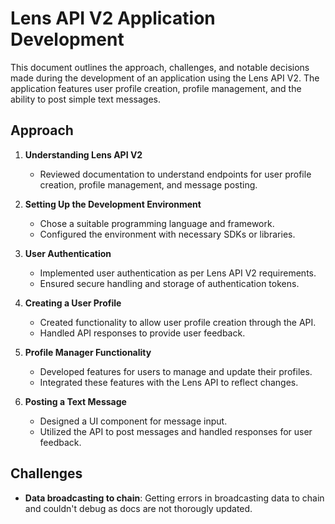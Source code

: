 # Lens API V2 Application Development

This document outlines the approach, challenges, and notable decisions made during the development of an application using the Lens API V2. The application features user profile creation, profile management, and the ability to post simple text messages.

## Approach

1. **Understanding Lens API V2**
   - Reviewed documentation to understand endpoints for user profile creation, profile management, and message posting.

2. **Setting Up the Development Environment**
   - Chose a suitable programming language and framework.
   - Configured the environment with necessary SDKs or libraries.

3. **User Authentication**
   - Implemented user authentication as per Lens API V2 requirements.
   - Ensured secure handling and storage of authentication tokens.

4. **Creating a User Profile**
   - Created functionality to allow user profile creation through the API.
   - Handled API responses to provide user feedback.

5. **Profile Manager Functionality**
   - Developed features for users to manage and update their profiles.
   - Integrated these features with the Lens API to reflect changes.

6. **Posting a Text Message**
   - Designed a UI component for message input.
   - Utilized the API to post messages and handled responses for user feedback.

## Challenges

- **Data broadcasting to chain**: Getting errors in broadcasting data to chain and couldn't debug as docs are not thorougly updated.


